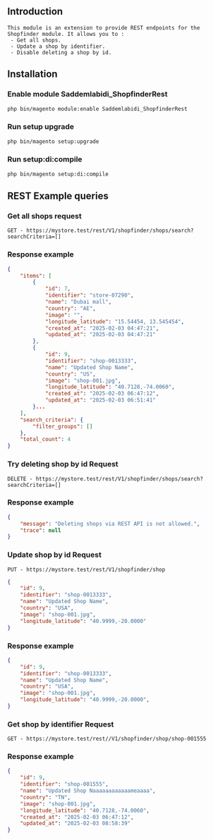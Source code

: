 ## Introduction

``` text
This module is an extension to provide REST endpoints for the Shopfinder module. It allows you to : 
 - Get all shops.
 - Update a shop by identifier.
 - Disable deleting a shop by id.
```

## Installation

### Enable module Saddemlabidi_ShopfinderRest

```  bash
php bin/magento module:enable Saddemlabidi_ShopfinderRest
```

### Run setup upgrade

```  bash
php bin/magento setup:upgrade
```

### Run setup:di:compile

```  bash
php bin/magento setup:di:compile
```

## REST Example queries

### Get all shops request
```text
GET - https://mystore.test/rest/V1/shopfinder/shops/search?searchCriteria=[]
```
### Response example
```  json
{
    "items": [
        {
            "id": 7,
            "identifier": "store-07290",
            "name": "Dubai mall",
            "country": "AE",
            "image": "",
            "longitude_latitude": "15.54454, 13.545454",
            "created_at": "2025-02-03 04:47:21",
            "updated_at": "2025-02-03 04:47:21"
        },
        {
            "id": 9,
            "identifier": "shop-0013333",
            "name": "Updated Shop Name",
            "country": "US",
            "image": "shop-001.jpg",
            "longitude_latitude": "40.7128,-74.0060",
            "created_at": "2025-02-03 06:47:12",
            "updated_at": "2025-02-03 06:51:41"
        }...
    ],
    "search_criteria": {
        "filter_groups": []
    },
    "total_count": 4
}
```

### Try deleting shop by id Request

```text
DELETE - https://mystore.test/rest/V1/shopfinder/shops/search?searchCriteria=[]
```
### Response example
```  json
{
    "message": "Deleting shops via REST API is not allowed.",
    "trace": null
}
```


### Update shop by id Request

```text
PUT - https://mystore.test/rest/V1/shopfinder/shop
```
```json 
{
    "id": 9,
    "identifier": "shop-0013333",
    "name": "Updated Shop Name",
    "country": "USA",
    "image": "shop-001.jpg",
    "longitude_latitude": "40.9999,-20.0000"
}
```
### Response example
```  json
{
    "id": 9,
    "identifier": "shop-0013333",
    "name": "Updated Shop Name",
    "country": "USA",
    "image": "shop-001.jpg",
    "longitude_latitude": "40.9999,-20.0000",
}
```
### Get shop by identifier Request

```text
GET - https://mystore.test/rest//V1/shopfinder/shop/shop-001555
```

### Response example
```  json
{
    "id": 9,
    "identifier": "shop-001555",
    "name": "Updated Shop Naaaaaaaaaaaameaaaa",
    "country": "TN",
    "image": "shop-001.jpg",
    "longitude_latitude": "40.7128,-74.0060",
    "created_at": "2025-02-03 06:47:12",
    "updated_at": "2025-02-03 08:58:39"
}
```
